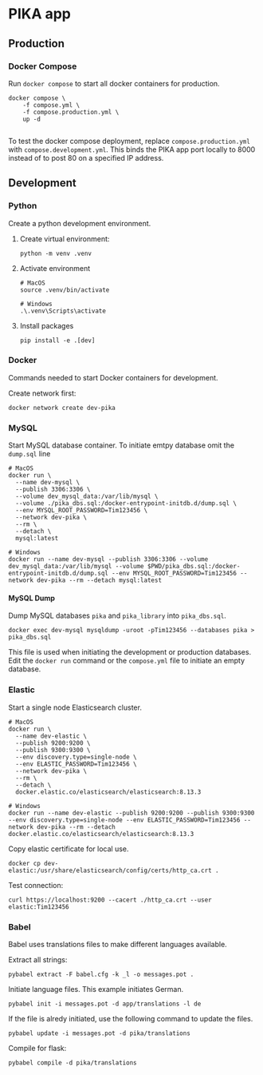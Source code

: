 # PIKA app

## Production

### Docker Compose

Run `docker compose` to start all docker containers for production.

```shell
docker compose \
    -f compose.yml \
    -f compose.production.yml \
    up -d
    
```

To test the docker compose deployment, replace `compose.production.yml` with `compose.development.yml`. This binds the
PIKA app port locally to 8000 instead of to post 80 on a specified IP address.

## Development

### Python

Create a python development environment.

1. Create virtual environment:
    ```shell
    python -m venv .venv
    ```
2. Activate environment
    ```shell
   # MacOS
    source .venv/bin/activate
    ```
   
   ```shell
   # Windows
   .\.venv\Scripts\activate
   ```
3. Install packages
    ```shell
    pip install -e .[dev]
    ```

### Docker

Commands needed to start Docker containers for development.

Create network first:

```shell
docker network create dev-pika
```

### MySQL

Start MySQL database container. To initiate emtpy database omit the `dump.sql` line

```shell
# MacOS
docker run \
  --name dev-mysql \
  --publish 3306:3306 \
  --volume dev_mysql_data:/var/lib/mysql \
  --volume ./pika_dbs.sql:/docker-entrypoint-initdb.d/dump.sql \
  --env MYSQL_ROOT_PASSWORD=Tim123456 \
  --network dev-pika \
  --rm \
  --detach \
  mysql:latest
```

```shell
# Windows
docker run --name dev-mysql --publish 3306:3306 --volume dev_mysql_data:/var/lib/mysql --volume $PWD/pika_dbs.sql:/docker-entrypoint-initdb.d/dump.sql --env MYSQL_ROOT_PASSWORD=Tim123456 --network dev-pika --rm --detach mysql:latest
```
#### MySQL Dump

Dump MySQL databases `pika` and `pika_library` into `pika_dbs.sql`.

```shell
docker exec dev-mysql mysqldump -uroot -pTim123456 --databases pika > pika_dbs.sql
```

This file is used when initiating the development or production databases. Edit the `docker run` command or the `compose.yml` file to initiate an empty database.

### Elastic

Start a single node Elasticsearch cluster.

```shell
# MacOS
docker run \
  --name dev-elastic \
  --publish 9200:9200 \
  --publish 9300:9300 \
  --env discovery.type=single-node \
  --env ELASTIC_PASSWORD=Tim123456 \
  --network dev-pika \
  --rm \
  --detach \
  docker.elastic.co/elasticsearch/elasticsearch:8.13.3
```

```shell
# Windows
docker run --name dev-elastic --publish 9200:9200 --publish 9300:9300 --env discovery.type=single-node --env ELASTIC_PASSWORD=Tim123456 --network dev-pika --rm --detach docker.elastic.co/elasticsearch/elasticsearch:8.13.3
```

Copy elastic certificate for local use.

```shell
docker cp dev-elastic:/usr/share/elasticsearch/config/certs/http_ca.crt .
```

Test connection:

```shell
curl https://localhost:9200 --cacert ./http_ca.crt --user elastic:Tim123456
```

### Babel

Babel uses translations files to make different languages available.

Extract all strings:

```shell
pybabel extract -F babel.cfg -k _l -o messages.pot .
```

Initiate language files. This example initiates German.

```shell
pybabel init -i messages.pot -d app/translations -l de
```

If the file is alredy initiated, use the following command to update the files.

```shell
pybabel update -i messages.pot -d pika/translations
```

Compile for flask:

```shell
pybabel compile -d pika/translations
```
